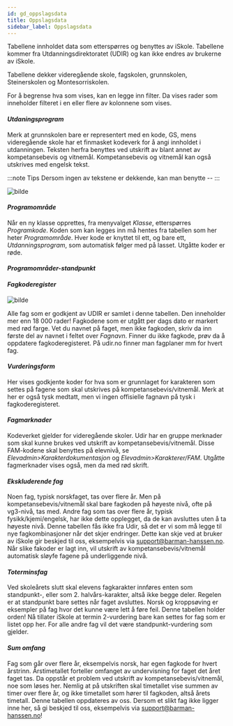 ```yaml
---
id: gd_oppslagsdata
title: Oppslagsdata
sidebar_label: Oppslagsdata
---
```

Tabellene innholdet data som etterspørres og benyttes av iSkole. Tabellene kommer fra Utdanningsdirektoratet (UDIR) og kan ikke endres av brukerne av iSkole. 

Tabellene dekker  videregående skole, fagskolen, grunnskolen, Steinerskolen og Montesorriskolen. 

For å begrense hva som vises, kan en legge inn filter. Da vises rader som inneholder filteret i en eller flere av kolonnene som vises.

#### _Utdaningsprogram_

Merk at grunnskolen bare er representert med en kode, GS, mens videregående skole har et finmasket kodeverk for å angi innholdet i utdanningen. Teksten herfra benyttes ved utskrift av blant annet av kompetansebevis og vitnemål. Kompetansebevis og vitnemål kan også utskrives med engelsk tekst.

:::note Tips
Dersom ingen av tekstene er dekkende, kan man benytte --
:::

![bilde](https://github.com/BarmanHanssen/iskole/assets/80097133/41bb7ad9-7f46-4c52-ba17-03b6fc125300)

#### _Programområde_

Når en ny klasse opprettes, fra menyvalget _Klasse_, etterspørres _Programkode_. Koden som kan legges inn må hentes fra tabellen som her heter _Programområde_. Hver kode er knyttet til ett, og bare ett, _Utdanningsprogram_, som automatisk følger med på lasset. Utgåtte koder er røde.

#### _Programområder-standpunkt_

#### _Fagkoderegister_

![bilde](https://github.com/BarmanHanssen/iskole/assets/80097133/8c014ee7-77ef-4576-8747-911cf39a8db5)

Alle fag som er godkjent av UDIR er samlet i denne tabellen. Den inneholder mer enn 18 000 rader! Fagkodene som er utgått per dags dato er markert med rød farge.  Vet du navnet på faget, men ikke fagkoden, skriv da inn første del av navnet i feltet over _Fagnavn_. Finner du ikke fagkode, prøv da å oppdatere fagkoderegisteret.
På udir.no finner man fagplaner mm for hvert fag.

#### _Vurderingsform_

Her vises godkjente koder for hva som er grunnlaget for karakteren som settes på fagene som skal utskrives på kompetansebevis/vitnemål. Merk at her er også tysk medtatt, men vi ingen offisielle fagnavn på tysk i fagkoderegisteret.

#### _Fagmarknader_

Kodeverket gjelder for videregående skoler. Udir har en gruppe merknader som skal kunne brukes ved utskrift av kompetansebevis/vitnemål. Disse FAM-kodene skal benyttes på elevnivå, se _Elevadmin>Karakterdokumentasjon_ og _Elevadmin>Karakterer/FAM_. Utgåtte fagmerknader vises også, men da med rød skrift.

#### _Ekskluderende fag_

Noen fag, typisk norskfaget, tas over flere år. Men på kompetansebevis/vitnemål skal bare fagkoden på høyeste nivå, ofte på vg3-nivå, tas med.  Andre fag som tas over flere år, typisk fysikk/kjemi/engelsk, har ikke dette opplegget, da de kan avsluttes uten å ta høyeste nivå. Denne tabellen fås ikke fra Udir, så det er vi som må legge til nye fagkombinasjoner når det skjer endringer. Dette kan skje ved at bruker av iSkole gir beskjed til oss, eksempelvis via support@barman-hanssen.no. Når slike fakoder er lagt inn, vil utskrift av kompetansebevis/vitnemål automatisk sløyfe fagene på underliggende nivå.

#### _Toterminsfag_
Ved skoleårets slutt skal elevens fagkarakter innføres enten som standpunkt-, eller som 2. halvårs-karakter, altså ikke begge deler. Regelen er at standpunkt bare settes når faget avsluttes. Norsk og kroppsøving er eksempler på fag hvor det kunne være lett å føre feil. Denne tabellen holder orden! Nå tillater iSkole at termin 2-vurdering bare kan settes for fag som er listet opp her. For alle andre fag vil det være standpunkt-vurdering som gjelder.

#### _Sum omfang_

Fag som går over flere år, eksempelvis norsk, har egen fagkode for hvert årstrinn. Årstimetallet forteller omfanget av undervisning for faget det året faget tas. Da oppstår et problem ved utskrift av kompetansebevis/vitnemål, noe som løses her. Nemlig at på utskriften skal timetallet vise summen av timer over flere år, og ikke timetallet som hører til fagkoden, altså årets timetall. Denne tabellen oppdateres av oss. Dersom et slikt fag ikke ligger inne her, så gi beskjed til oss, eksempelvis via support@barman-hanssen.no!
